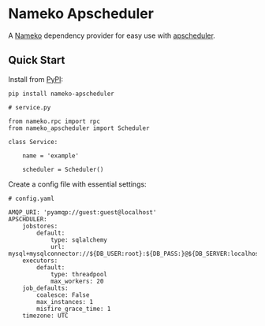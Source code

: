 Nameko Apscheduler
=================

A [Nameko](http://nameko.readthedocs.org) dependency provider for easy use with [apscheduler](https://github.com/agronholm/apscheduler).

Quick Start
-----------

Install from [PyPI](https://pypi.python.org/pypi/nameko-apscheduler):

    pip install nameko-apscheduler

``` {.sourceCode .python}
# service.py

from nameko.rpc import rpc
from nameko_apscheduler import Scheduler

class Service:

    name = 'example'

    scheduler = Scheduler()

```

Create a config file with essential settings:

``` {.sourceCode .yaml}
# config.yaml

AMQP_URI: 'pyamqp://guest:guest@localhost'
APSCHDULER:
    jobstores:
        default:
            type: sqlalchemy
            url: mysql+mysqlconnector://${DB_USER:root}:${DB_PASS:}@${DB_SERVER:localhost}/${DB_NAME:crm}
    executors:
        default:
            type: threadpool
            max_workers: 20
    job_defaults:
        coalesce: False
        max_instances: 1
        misfire_grace_time: 1
    timezone: UTC
```
